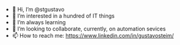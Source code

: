 - 👋 Hi, I’m @stgustavo
- 👀 I’m interested in a hundred of IT things
- 🌱 I’m always learning
- 💞️ I’m looking to collaborate, currently, on automation sevices
- 📫 How to reach me: https://www.linkedin.com/in/gustavosteim/

<!---
stgustavo/stgustavo is a ✨ special ✨ repository because its `README.md` (this file) appears on your GitHub profile.
You can click the Preview link to take a look at your changes.--->

